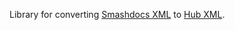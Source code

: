 Library for converting [Smashdocs XML](https://documentation.smashdocs.net/sd_xml.html) to [Hub XML](https://github.com/le-tex/Hub).
